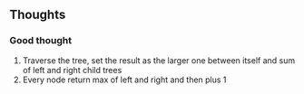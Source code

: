 ##  Thoughts

###  Good thought
1.  Traverse the tree, set the result as the larger one between itself and sum of left and right child trees
2.  Every node return max of left and right and then plus 1
